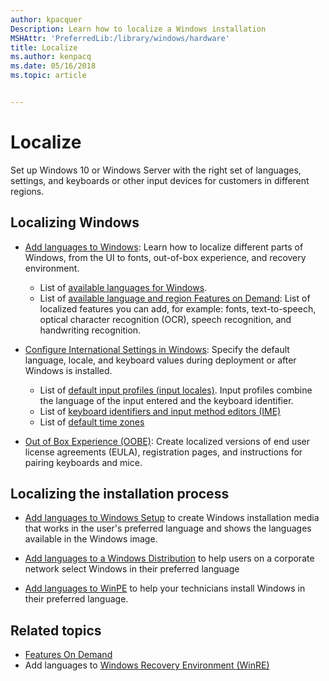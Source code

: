 ```yaml
---
author: kpacquer
Description: Learn how to localize a Windows installation
MSHAttr: 'PreferredLib:/library/windows/hardware'
title: Localize
ms.author: kenpacq
ms.date: 05/16/2018
ms.topic: article


---
```


# Localize

Set up Windows 10 or Windows Server with the right set of languages, settings, and keyboards or other input devices for customers in different regions.

## Localizing Windows

* [Add languages to Windows](add-language-packs-to-windows.md): Learn how to localize different parts of Windows, from the UI to fonts, out-of-box experience, and recovery environment. 
  - List of [available languages for Windows](available-language-packs-for-windows.md).
  - List of [available language and region Features on Demand](features-on-demand-language-fod.md): List of localized features you can add, for example: fonts, text-to-speech, optical character recognition (OCR), speech recognition, and handwriting recognition.

* [Configure International Settings in Windows](configure-international-settings-in-windows.md): Specify the default language, locale, and keyboard values during deployment or after Windows is installed.
  - List of [default input profiles (input locales)](default-input-locales-for-windows-language-packs.md). Input profiles combine the language of the input entered and the keyboard identifier.
  - List of [keyboard identifiers and input method editors (IME)](windows-language-pack-default-values.md)
  - List of [default time zones](default-time-zones.md) 

* [Out of Box Experience (OOBE)](how-oobexml-works.md): Create localized versions of end user license agreements (EULA), registration pages, and instructions for pairing keyboards and mice.

## Localizing the installation process

* [Add languages to Windows Setup](add-multilingual-support-to-windows-setup.md) to create Windows installation media that works in the user's preferred language and shows the languages available in the Windows image.

* [Add languages to a Windows Distribution](add-multilingual-support-to-a-windows-distribution.md) to help users on a corporate network select Windows in their preferred language

* [Add languages to WinPE](winpe-mount-and-customize.md) to help your technicians install Windows in their preferred language.

## <span id="related_topics"></span>Related topics

* [Features On Demand](features-on-demand-v2--capabilities.md)
* Add languages to [Windows Recovery Environment (WinRE)](customize-windows-re.md)